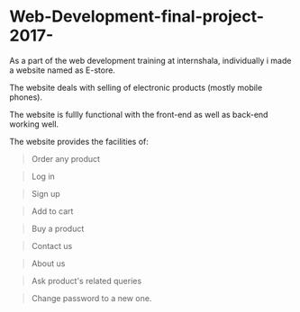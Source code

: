 # Web-Development-final-project-2017-
As a part of the web development training at internshala, individually i made a website named as E-store.

The website deals with selling of electronic products (mostly mobile phones).

The website is fullly functional with the front-end as well as back-end working well.

The website provides the facilities of:

   > Order any product 
   
   > Log in
   
   > Sign up
   
   > Add to cart
   
   > Buy a product
   
   > Contact us
   
   > About us
   
   > Ask product's related queries
   
   > Change password to a new one.

 
 
  
